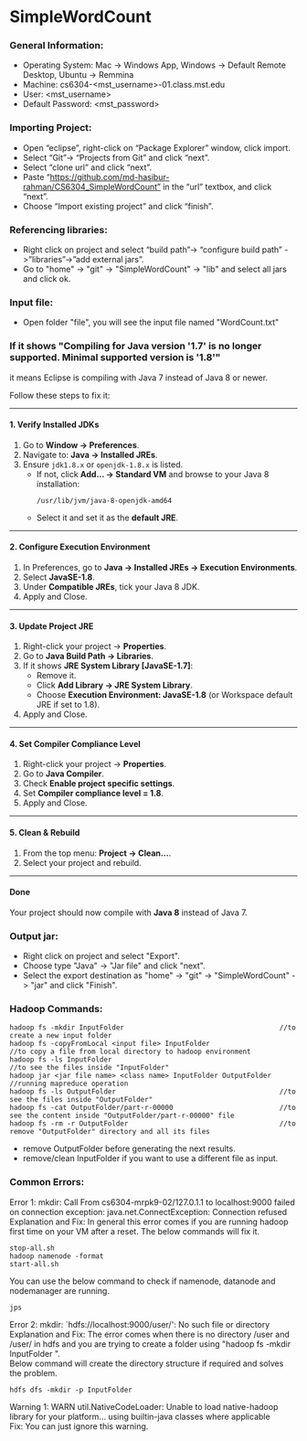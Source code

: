 # SimpleWordCount

### General Information:

* Operating System:         Mac -> Windows App, Windows -> Default Remote Desktop, Ubuntu -> Remmina
* Machine:                  cs6304-<mst_username>-01.class.mst.edu
* User:                     <mst_username>
* Default Password:         <mst_password>

### Importing Project:
* Open “eclipse”, right-click on “Package Explorer” window, click import.
* Select “Git”-> “Projects from Git” and click “next”.
* Select “clone url” and click “next”.
* Paste “https://github.com/md-hasibur-rahman/CS6304_SimpleWordCount” in the “url” textbox, and click “next”. 
* Choose “Import existing project” and click “finish”.

### Referencing libraries:
* Right click on project and select “build path”-> “configure build path” ->”libraries”->”add external jars”.
* Go to "home" -> "git" -> "SimpleWordCount" -> "lib" and select all jars and click ok.

### Input file:
* Open folder "file", you will see the input file named "WordCount.txt"

### If it shows "Compiling for Java version '1.7' is no longer supported. Minimal supported version is '1.8'" 

it means Eclipse is compiling with Java 7 instead of Java 8 or newer.

Follow these steps to fix it:

---

#### 1. Verify Installed JDKs
1. Go to **Window → Preferences**.
2. Navigate to: **Java → Installed JREs**.
3. Ensure `jdk1.8.x` or `openjdk-1.8.x` is listed.
   - If not, click **Add… → Standard VM** and browse to your Java 8 installation:
     ```
     /usr/lib/jvm/java-8-openjdk-amd64
     ```
   - Select it and set it as the **default JRE**.

---

#### 2. Configure Execution Environment
1. In Preferences, go to **Java → Installed JREs → Execution Environments**.
2. Select **JavaSE-1.8**.
3. Under **Compatible JREs**, tick your Java 8 JDK.
4. Apply and Close.

---

#### 3. Update Project JRE
1. Right-click your project → **Properties**.
2. Go to **Java Build Path → Libraries**.
3. If it shows **JRE System Library [JavaSE-1.7]**:
   - Remove it.
   - Click **Add Library → JRE System Library**.
   - Choose **Execution Environment: JavaSE-1.8** (or Workspace default JRE if set to 1.8).
4. Apply and Close.

---

#### 4. Set Compiler Compliance Level
1. Right-click your project → **Properties**.
2. Go to **Java Compiler**.
3. Check **Enable project specific settings**.
4. Set **Compiler compliance level = 1.8**.
5. Apply and Close.

---

#### 5. Clean & Rebuild
1. From the top menu: **Project → Clean…**.
2. Select your project and rebuild.

---

#### Done
Your project should now compile with **Java 8** instead of Java 7.

### Output jar:
* Right click on project and select "Export".
* Choose type "Java" -> "Jar file" and click "next".
* Select the export destination as "home" -> "git" -> "SimpleWordCount" -> "jar" and click "Finish".

### Hadoop Commands:
```
hadoop fs -mkdir InputFolder                                      //to create a new input folder
hadoop fs -copyFromLocal <input file> InputFolder                  //to copy a file from local directory to hadoop environment
hadoop fs -ls InputFolder                                          //to see the files inside "InputFolder"
hadoop jar <jar file name> <class name> InputFolder OutputFolder   //running mapreduce operation
hadoop fs -ls OutputFolder                                        //to see the files inside "OutputFolder"
hadoop fs -cat OutputFolder/part-r-00000                          //to see the content inside "OutputFolder/part-r-00000" file
hadoop fs -rm -r OutputFolder                                     //to remove "OutputFolder" directory and all its files
```

- remove OutputFolder before generating the next results.
- remove/clean InputFolder if you want to use a different file as input.


### Common Errors:
Error 1: mkdir: Call From cs6304-mrpk9-02/127.0.1.1 to localhost:9000 failed on connection exception: java.net.ConnectException: Connection refused  
Explanation and Fix: In general this error comes if you are running hadoop first time on your VM after a reset. The below commands will fix it.
```
stop-all.sh
hadoop namenode -format
start-all.sh
```
You can use the below command to check if namenode, datanode and nodemanager are running.
```
jps

```

Error 2: mkdir: `hdfs://localhost:9000/user/<username>': No such file or directory  
Explanation and Fix: The error comes when there is no directory /user and /user/<username> in hdfs and you are trying to create a folder using "hadoop fs -mkdir InputFolder ".   
Below command will create the directory structure if required and solves the problem.
```
hdfs dfs -mkdir -p InputFolder
```

Warning 1: WARN util.NativeCodeLoader: Unable to load native-hadoop library for your platform... using builtin-java classes where applicable  
Fix: You can just ignore this warning.


